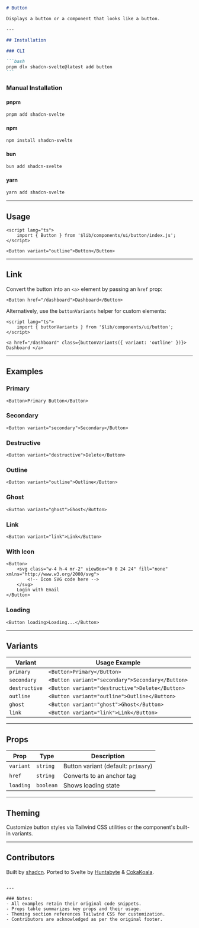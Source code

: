 ````markdown
# Button

Displays a button or a component that looks like a button.

---

## Installation

### CLI

```bash
pnpm dlx shadcn-svelte@latest add button
```
````

### Manual Installation

#### pnpm

```bash
pnpm add shadcn-svelte
```

#### npm

```bash
npm install shadcn-svelte
```

#### bun

```bash
bun add shadcn-svelte
```

#### yarn

```bash
yarn add shadcn-svelte
```

---

## Usage

```svelte
<script lang="ts">
	import { Button } from '$lib/components/ui/button/index.js';
</script>

<Button variant="outline">Button</Button>
```

---

## Link

Convert the button into an `<a>` element by passing an `href` prop:

```svelte
<Button href="/dashboard">Dashboard</Button>
```

Alternatively, use the `buttonVariants` helper for custom elements:

```svelte
<script lang="ts">
	import { buttonVariants } from '$lib/components/ui/button';
</script>

<a href="/dashboard" class={buttonVariants({ variant: 'outline' })}> Dashboard </a>
```

---

## Examples

### Primary

```svelte
<Button>Primary Button</Button>
```

### Secondary

```svelte
<Button variant="secondary">Secondary</Button>
```

### Destructive

```svelte
<Button variant="destructive">Delete</Button>
```

### Outline

```svelte
<Button variant="outline">Outline</Button>
```

### Ghost

```svelte
<Button variant="ghost">Ghost</Button>
```

### Link

```svelte
<Button variant="link">Link</Button>
```

### With Icon

```svelte
<Button>
	<svg class="w-4 h-4 mr-2" viewBox="0 0 24 24" fill="none" xmlns="http://www.w3.org/2000/svg">
		<!-- Icon SVG code here -->
	</svg>
	Login with Email
</Button>
```

### Loading

```svelte
<Button loading>Loading...</Button>
```

---

## Variants

| Variant       | Usage Example                                    |
| ------------- | ------------------------------------------------ |
| `primary`     | `<Button>Primary</Button>`                       |
| `secondary`   | `<Button variant="secondary">Secondary</Button>` |
| `destructive` | `<Button variant="destructive">Delete</Button>`  |
| `outline`     | `<Button variant="outline">Outline</Button>`     |
| `ghost`       | `<Button variant="ghost">Ghost</Button>`         |
| `link`        | `<Button variant="link">Link</Button>`           |

---

## Props

| Prop      | Type      | Description                         |
| --------- | --------- | ----------------------------------- |
| `variant` | `string`  | Button variant (default: `primary`) |
| `href`    | `string`  | Converts to an anchor tag           |
| `loading` | `boolean` | Shows loading state                 |

---

## Theming

Customize button styles via Tailwind CSS utilities or the component's built-in variants.

---

## Contributors

Built by [shadcn](https://shadcn.com). Ported to Svelte by [Huntabyte](https://github.com/Huntabyte) & [CokaKoala](https://github.com/CokaKoala).

```

---

### Notes:
- All examples retain their original code snippets.
- Props table summarizes key props and their usage.
- Theming section references Tailwind CSS for customization.
- Contributors are acknowledged as per the original footer.
```
